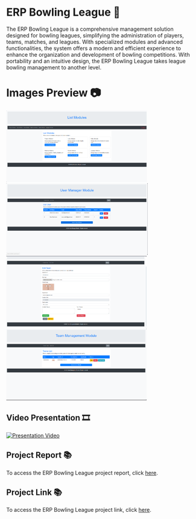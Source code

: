 # ERP Bowling League 🎳
The ERP Bowling League is a comprehensive management solution designed for bowling leagues, simplifying the administration of players, teams, matches, and leagues. With specialized modules and advanced functionalities, the system offers a modern and efficient experience to enhance the organization and development of bowling competitions. With portability and an intuitive design, the ERP Bowling League takes league bowling management to another level.

# Images Preview 📷
<div class="carousel-container">
    <div class="carousel-slide">
        <img src="https://github.com/PolNie/ERP-Bowling-League-Management/blob/main/img/image.png" height="190">
        <img src="https://github.com/PolNie/ERP-Bowling-League-Management/blob/main/img/image2.png" height="190">
        <img src="https://github.com/PolNie/ERP-Bowling-League-Management/blob/main/img/image3.png" height="190">
        <img src="https://github.com/PolNie/ERP-Bowling-League-Management/blob/main/img/image4.png" height="190">
    </div>
</div>


## Video Presentation 🎞
[![Presentation Video](miniatura_video)](link_video)

## Project Report 📚
To access the ERP Bowling League project report, click [here](https://docs.google.com/document/d/1yi0YyKdvMQGsrdw_vcsXQHrbpXQbtf0QVj99rGNSWU0).

## Project Link 📚
To access the ERP Bowling League project link, click [here](https://gitlab.com/rodo.leon.marc/projecte-2/-/tree/master?ref_type=heads).
